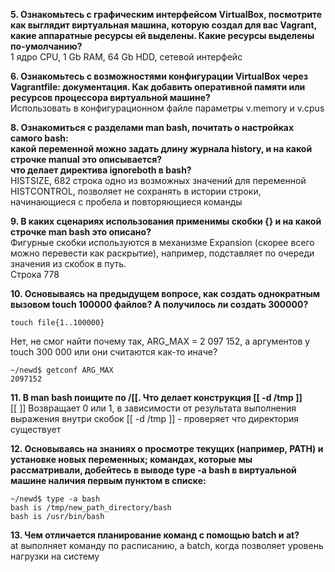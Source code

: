 **5. Ознакомьтесь с графическим интерфейсом VirtualBox, посмотрите как выглядит виртуальная машина, которую создал для вас Vagrant, какие аппаратные ресурсы ей выделены. Какие ресурсы выделены по-умолчанию?**  
1 ядро CPU, 1 Gb RAM, 64 Gb HDD, сетевой интерфейс  

**6. Ознакомьтесь с возможностями конфигурации VirtualBox через Vagrantfile: документация. Как добавить оперативной памяти или ресурсов процессора виртуальной машине?**  
Использовать в конфигурационном файле параметры v.memory и v.cpus

**8. Ознакомиться с разделами man bash, почитать о настройках самого bash:**  
**какой переменной можно задать длину журнала history, и на какой строчке manual это описывается?**    
**что делает директива ignoreboth в bash?**    
HISTSIZE, 682 строка
одно из возможных значений для переменной HISTCONTROL,
позволяет не сохранять в истории строки, начинающиеся с пробела и повторяющиеся команды  

**9. В каких сценариях использования применимы скобки {} и на какой строчке man bash это описано?**  
Фигурные скобки используются в механизме Expansion (скорее всего можно перевести как раскрытие), например, подставляет по очереди значения из скобок в путь.  
Строка 778  

**10. Основываясь на предыдущем вопросе, как создать однократным вызовом touch 100000 файлов? А получилось ли создать 300000?**  
```
touch file{1..100000}
```
Нет, не смог найти почему так, ARG_MAX = 2 097 152, а аргументов у touch 300 000 или они считаются как-то иначе?
```
~/newd$ getconf ARG_MAX
2097152
```

**11. В man bash поищите по /\[\[. Что делает конструкция [[ -d /tmp ]]**  
[[ ]] Возвращает 0 или 1, в зависимости от результата выполнения выражения внутри скобок
[[ -d /tmp ]] - проверяет что директория существует

**12. Основываясь на знаниях о просмотре текущих (например, PATH) и установке новых переменных; командах, которые мы рассматривали, добейтесь в выводе type -a bash в виртуальной машине наличия первым пунктом в списке:**  
```
~/newd$ type -a bash
bash is /tmp/new_path_directory/bash
bash is /usr/bin/bash
```

**13. Чем отличается планирование команд с помощью batch и at?**  
at выполняет команду по расписанию, а batch, когда позволяет уровень нагрузки на систему  








   
